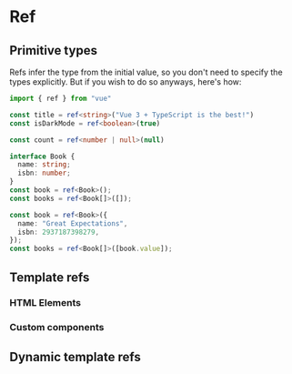 <script setup>
import Tab from '../../../components/Tab.vue'
</script>

# Ref

## Primitive types

Refs infer the type from the initial value, so you don't need to specify the types explicitly. But if you wish to do so anyways, here's how:

```ts
import { ref } from "vue"

const title = ref<string>("Vue 3 + TypeScript is the best!")
const isDarkMode = ref<boolean>(true)

const count = ref<number | null>(null)

interface Book {
  name: string;
  isbn: number;
}
const book = ref<Book>();
const books = ref<Book[]>([]);

const book = ref<Book>({
  name: "Great Expectations",
  isbn: 2937187398279,
});
const books = ref<Book[]>([book.value]);
```

## Template refs

### HTML Elements
<Tab>
<template #tab1>

```vue
<template>
  <div ref="divRef"></div>
  <img ref="imageRef" alt="Vue logo" src="./assets/logo.png" />
</template>

<script lang="ts">
import { defineComponent, ref } from "vue";

export default defineComponent({
  setup() {
    const divRef = ref<HTMLDivElement>();
    const imageRef = ref<HTMLImageElement>();

    return {
      divRef,
      imageRef
    };
  },
});
</script>
```
  </template>
  <template #tab2>

```vue
<template>
  <div ref="divRef"></div>
  <img ref="imageRef" alt="Vue logo" src="./assets/logo.png" />
</template>

<script setup lang="ts">
import { ref } from "vue";

const divRef = ref<HTMLDivElement>();
const imageRef = ref<HTMLImageElement>();
</script>
```
  </template>
</Tab>


### Custom components
<Tab>
<template #tab1>

```vue
<template>
  <HelloWorld ref="helloworld" />
</template>

<script lang="ts">
import { defineComponent, ref } from "vue";
import HelloWorld from "./components/HelloWorld.vue";

export default defineComponent({
  components: {
    HelloWorld,
  },
  setup() {
    const helloworld = ref<InstanceType<typeof HelloWorld>>();

    return {
      helloworld,
    };
  },
});
</script>
```

  </template>
  <template #tab2>

```vue
<template>
  <HelloWorld ref="helloworld" />
</template>

<script setup lang="ts">
import { ref } from "vue";
import HelloWorld from "./components/HelloWorld.vue";

const helloworld = ref<InstanceType<typeof HelloWorld>>();
</script>
```

  </template>
</Tab>

## Dynamic template refs
<Tab>
  <template #tab1>

```vue
<template>
  <div
    v-for="(item, i) in [1, 2, 3]"
    :key="item"
    :ref="
      (el) => {
        if (el) divsRefs[i] = el;
      }
    "
  >
    {{ item }}
  </div>
</template>

<script lang="ts">
import { defineComponent, ref, onBeforeUpdate } from "vue";

export default defineComponent({
  setup() {
    const divsRefs = ref<HTMLDivElement[]>([]);

    // make sure to reset the refs before each update
    onBeforeUpdate(() => {
      divsRefs.value = [];
    });

    return {
      divsRefs
    };
  },
});
</script>
```
  </template>
  <template #tab2>

```vue
<template>
  <div
    v-for="(item, i) in [1, 2, 3]"
    :key="item"
    :ref="
      (el) => {
        if (el) divsRefs[i] = el;
      }
    "
  >
    {{ item }}
  </div>
</template>

<script setup lang="ts">
import { ref, onBeforeUpdate } from "vue";

const divsRefs = ref<HTMLDivElement[]>([]);

// make sure to reset the refs before each update
onBeforeUpdate(() => {
  divsRefs.value = [];
});
</script>
```
  </template>
</Tab>

